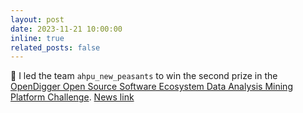 ```yaml
---
layout: post
date: 2023-11-21 10:00:00
inline: true
related_posts: false
---
```


🥳 I led the team `ahpu_new_peasants` to win the second prize in the [OpenDigger Open Source Software Ecosystem Data Analysis Mining Platform Challenge](https://competition.atomgit.com/competitionInfo?id=bc6603e0b8bf11ed804e6b78b4426d45). [News link](https://gongyi.cctv.com/2023/12/01/ARTI4EATlNz3fl4tFmsui4HO231201.shtml)
